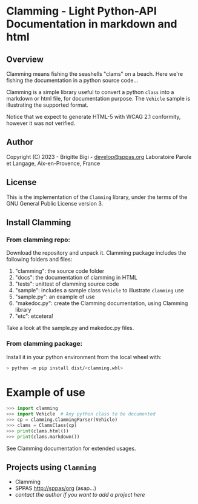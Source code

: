 # Clamming - Light Python-API Documentation in markdown and html

## Overview

Clamming means fishing the seashells "clams" on a beach. Here we're 
fishing the documentation in a python source code...

Clamming is a simple library useful to convert a python `class` into 
a markdown or html file, for documentation purpose. The `Vehicle` sample 
is illustrating the supported format.

Notice that we expect to generate HTML-5 with WCAG 2.1 conformity, 
however it was not verified.


## Author

Copyright (C) 2023 - Brigitte Bigi - <develop@sppas.org>
Laboratoire Parole et Langage, Aix-en-Provence, France


## License

This is the implementation of the `Clamming` library, under the terms of
the GNU General Public License version 3.


## Install Clamming

### From clamming repo:

Download the repository and unpack it.
Clamming package includes the following folders and files:

1. "clamming": the source code folder
2. "docs": the documentation of clamming in HTML
3. "tests": unittest of clamming source code
4. "sample": includes a sample class `Vehicle` to illustrate `clamming` use
5. "sample.py": an example of use
6. "makedoc.py": create the Clamming documentation, using Clamming library
7. "etc": etcetera!

Take a look at the sample.py and makedoc.py files.


### From clamming package:

Install it in your python environment from the local wheel with:

```bash
> python -m pip install dist/<clamming.whl>
````


# Example of use

```python
>>> import clamming
>>> import Vehicle  # Any python class to be documented
>>> cp = clamming.ClammingParser(Vehicle)
>>> clams = ClamsClass(cp)
>>> print(clams.html())
>>> print(clams.markdown())
```

See Clamming documentation for extended usages.


## Projects using `Clamming`

- Clamming
- SPPAS <http://sppas/org> (asap...)
- *contact the author if you want to add a project here*
